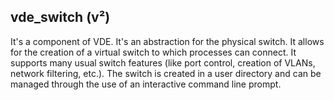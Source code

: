 ## vde\_switch (v²)

It's a component of VDE. It's an abstraction for the physical switch. It allows for the creation of
a virtual switch to which processes can connect. It supports many usual switch features (like port
control, creation of VLANs, network filtering, etc.). The switch is created in a user directory and
can be managed through the use of an interactive command line prompt.
